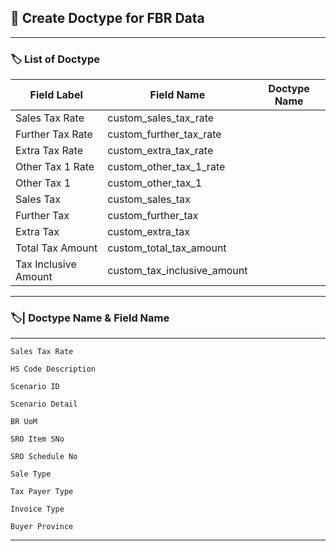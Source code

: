 ## 🔹 Create Doctype for FBR Data

---

### 🏷️ List of Doctype


|     Field Label         |  Field Name                    |     Doctype Name      |
|-------------------------|--------------------------------|-----------------------|
| Sales Tax Rate          | custom_sales_tax_rate          |                       |
| Further Tax Rate        | custom_further_tax_rate        |                       |
| Extra Tax Rate          | custom_extra_tax_rate          |                       |
| Other Tax 1 Rate        | custom_other_tax_1_rate        |                       |
| Other Tax 1             | custom_other_tax_1             |                       |
| Sales Tax               | custom_sales_tax               |                       |
| Further Tax             | custom_further_tax             |                       |
| Extra Tax               | custom_extra_tax               |                       |
| Total Tax Amount        | custom_total_tax_amount        |                       |
| Tax Inclusive Amount    | custom_tax_inclusive_amount    |                       |

---

### 🏷️| Doctype Name & Field Name
---

```
Sales Tax Rate
```
```
HS Code Description
```
```
Scenario ID
```
```
Scenario Detail
```
```
BR UoM
```
```
SRO Item SNo
```
```
SRO Schedule No
```
```
Sale Type
```
```
Tax Payer Type
```
```
Invoice Type     
```
```
Buyer Province
```
---
